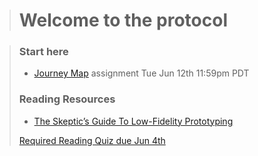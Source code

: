 > # Welcome to the protocol

> ### Start here
> * [Journey Map](#) assignment <span class='badge'> Tue Jun 12th 11:59pm PDT</span>
>
> ### Reading Resources
> * [The Skeptic’s Guide To Low-Fidelity Prototyping](https://www.smashingmagazine.com/2014/10/the-skeptics-guide-to-low-fidelity-prototyping/)
>
> [Required Reading Quiz due Jun 4th](https://canvas.sfu.ca/courses/44038/quizzes/166553 ':class=button')

